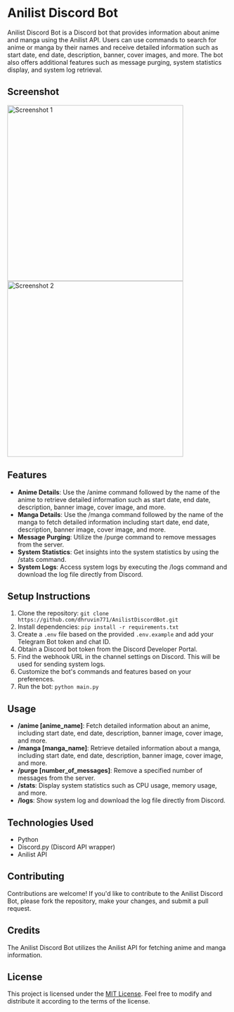 # Anilist Discord Bot

Anilist Discord Bot is a Discord bot that provides information about anime and manga using the Anilist API. Users can use commands to search for anime or manga by their names and receive detailed information such as start date, end date, description, banner, cover images, and more. The bot also offers additional features such as message purging, system statistics display, and system log retrieval.

## Screenshot
<p float="left">
  <img src="https://raw.githubusercontent.com/dhruvin771/AnilistDiscordBot/main/screenshot/1.png" width="400" alt="Screenshot 1" />
  <img src="https://raw.githubusercontent.com/dhruvin771/AnilistDiscordBot/main/screenshot/2.png" width="400" alt="Screenshot 2" />
</p>

## Features
- **Anime Details**: Use the /anime command followed by the name of the anime to retrieve detailed information such as start date, end date, description, banner image, cover image, and more.
- **Manga Details**: Use the /manga command followed by the name of the manga to fetch detailed information including start date, end date, description, banner image, cover image, and more.
- **Message Purging**: Utilize the /purge command to remove messages from the server.
- **System Statistics**: Get insights into the system statistics by using the /stats command.
- **System Logs**: Access system logs by executing the /logs command and download the log file directly from Discord.

## Setup Instructions
1. Clone the repository: `git clone https://github.com/dhruvin771/AnilistDiscordBot.git`
2. Install dependencies: `pip install -r requirements.txt`
3. Create a `.env` file based on the provided `.env.example` and add your Telegram Bot token and chat ID.
4. Obtain a Discord bot token from the Discord Developer Portal.
5. Find the webhook URL in the channel settings on Discord. This will be used for sending system logs.
6. Customize the bot's commands and features based on your preferences.
7. Run the bot: `python main.py`

## Usage
- **/anime [anime_name]**: Fetch detailed information about an anime, including start date, end date, description, banner image, cover image, and more.
- **/manga [manga_name]**: Retrieve detailed information about a manga, including start date, end date, description, banner image, cover image, and more.
- **/purge [number_of_messages]**: Remove a specified number of messages from the server.   
- **/stats**: Display system statistics such as CPU usage, memory usage, and more.
- **/logs**: Show system log and download the log file directly from Discord.

## Technologies Used
- Python
- Discord.py (Discord API wrapper)
- Anilist API

## Contributing
Contributions are welcome! If you'd like to contribute to the Anilist Discord Bot, please fork the repository, make your changes, and submit a pull request.

## Credits
The Anilist Discord Bot utilizes the Anilist API for fetching anime and manga information.

## License
This project is licensed under the [MIT License](https://opensource.org/licenses/MIT). Feel free to modify and distribute it according to the terms of the license.
